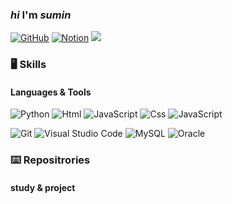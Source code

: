 ### *hi* I'm *sumin*


<a href = "https://github.com/hisumin46"><img alt="GitHub" src ="https://img.shields.io/badge/GitHub-181717.svg?&style=flat-square&logo=GitHub&logoColor=white"/></a> <a href = "https://outrageous-shark-78c.notion.site/Index-dfef7d1ade444221b9bee10ff7c07e2e"><img alt="Notion" src ="https://img.shields.io/badge/Notion-white.svg?&style=flat-square&logo=Notion&logoColor=black"/></a> <a href="mailto:su2490min@gmail.com"><img src="https://img.shields.io/badge/su2490min@gmail.com-orange?style=flat-square&logo=Gmail&logoColor=white&link=mailto:su2490gmin@mail.com"/> </a>



### 🖥️ Skills
#### Languages & Tools
 <img alt="Python" src ="https://img.shields.io/badge/Python-3776AB.svg?&style=flat-square&logo=Python&logoColor=white"/> <img alt="Html" src ="https://img.shields.io/badge/HTML5-E34F26.svg?&style=flat-square&logo=HTML5&logoColor=white"/> <img alt="JavaScript" src ="https://img.shields.io/badge/JavaScriipt-F7DF1E.svg?&style=flat-square&logo=JavaScript&logoColor=black"/> <img alt="Css" src ="https://img.shields.io/badge/CSS-1572B6.svg?&style=flat-square&logo=CSS3&logoColor=white"/> <img alt="JavaScript" src ="https://img.shields.io/badge/nodejs-339933.svg?&style=flat-square&logo=Node.js&logoColor=white"/> 

<img  alt="Git" src ="https://img.shields.io/badge/Git-F05032.svg?&style=flat-square&logo=Git&logoColor=white"/> <img  alt="Visual Studio Code" src ="https://img.shields.io/badge/VScode-007ACC.svg?&style=flat-square&logo=Visual Studio Code&logoColor=white"/> <img  alt="MySQL" src ="https://img.shields.io/badge/Mysql-4479A1.svg?&style=flat-square&logo=MySQL&logoColor=white"/> <img  alt="Oracle" src ="https://img.shields.io/badge/Oracle-F80000.svg?&style=flat-square&logo=Oracle&logoColor=white"/> 

### ⌨️ Repositrories
#### study & project

